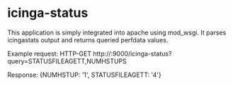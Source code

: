 icinga-status
=============

This application is simply integrated into apache using mod_wsgi.
It parses icingastats output and returns queried perfdata values.

Example request:
HTTP-GET http://<hostname>:9000/icinga-status?query=STATUSFILEAGETT,NUMHSTUPS

Response:
{NUMHSTUP: '1', STATUSFILEAGETT: '4'}
